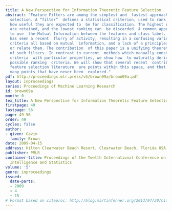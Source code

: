 ```yaml
---
title: A New Perspective for Information Theoretic Feature Selection
abstract: "Feature Filters are among the simplest and  fastest approaches to feature
  selection. A “filter”  defines a statistical criterion, used to rank  features on
  how useful they are expected to  be for classification. The highest ranking features
  are retained, and the lowest ranking can  be discarded. A common approach is
  to use  the Mutual Information between the features and class label. This area
  has seen a recent  flurry of activity, resulting in a confusing variety  of heuristic
  criteria all based on mutual  information, and a lack of a principled way  to understand
  or relate them. The contribution  of this paper is a unifying theoretical  understanding
  of such filters. In contrast to current  methods which manually construct filter
  criteria  with particular properties, we show how  to naturally derive a space of
  possible ranking  criteria. We will show that several recent  contributions in the
  feature selection literature  are points within this space, and that  there exist
  many points that have never been  explored."
pdf: http://proceedings.mlr.press/v5/brown09a/brown09a.pdf
layout: inproceedings
series: Proceedings of Machine Learning Research
id: brown09a
month: 0
tex_title: A New Perspective for Information Theoretic Feature Selection
firstpage: 49
lastpage: 56
page: 49-56
order: 49
cycles: false
author:
- given: Gavin
  family: Brown
date: 2009-04-15
address: Hilton Clearwater Beach Resort, Clearwater Beach, Florida USA
publisher: PMLR
container-title: Proceedings of the Twelth International Conference on Artificial
  Intelligence and Statistics
volume: '5'
genre: inproceedings
issued:
  date-parts:
  - 2009
  - 4
  - 15
# Format based on citeproc: http://blog.martinfenner.org/2013/07/30/citeproc-yaml-for-bibliographies/
---
```

